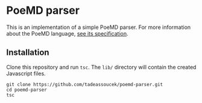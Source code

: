 # PoeMD parser

This is an implementation of a simple PoeMD parser. For more information about the PoeMD language, [see its specification](https://github.com/tadeassoucek/poemd/blob/main/specification.md).

## Installation

Clone this repository and run `tsc`. The `lib/` directory will contain the created Javascript files.

~~~
git clone https://github.com/tadeassoucek/poemd-parser.git
cd poemd-parser
tsc
~~~
